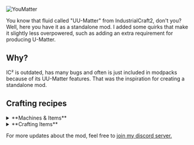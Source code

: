 ![YouMatter](https://raw.githubusercontent.com/realmayus/YouMatter/master/banner.png)

You know that fluid called "UU-Matter" from IndustrialCraft2, don't you? Well, here you have it as a standalone mod.
I added some quirks that make it slightly less overpowered, such as adding an extra requirement for producing U-Matter.
## Why?
IC² is outdated, has many bugs and often is just included in modpacks because of its UU-Matter features. That was the inspiration for creating a standalone mod.

## Crafting recipes
<details>
  <summary>**Machines & Items**</summary>
  ### U-Matter Creator
  ![s](https://i.imgur.com/AZ0rLh2.png)
  ### Scanner
  ![s](https://i.imgur.com/8QLuxx3.png)
  ### Replicator
  ![s](https://i.imgur.com/hngmexV.png)
  ### Encoder
  ![s](https://i.imgur.com/GJxXkAM.png)
  ### Thumb drive
  ![s](https://i.imgur.com/qzjJZ5n.png)
</details>
<details>
  <summary>**Crafting Items**</summary>
  
  ### Machine Casing
  ![s](https://i.imgur.com/dr5bDIB.png)
  
  <br>
  ### Transistor
  ![s](https://i.imgur.com/sKKNGQ5.png)
  
  <br>
  ### Transistor (Raw)
  ![s](https://i.imgur.com/L50E9iY.png)
  
  <br>
  ### Compute Module
  ![s](https://i.imgur.com/1tM0aRY.png)
  **Note:** You can use any wooden slabs in this recipe.
  
</details>

For more updates about the mod, feel free to [join my discord server.](http://discord.mayus.me)
